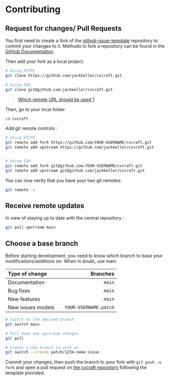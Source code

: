 # Contributing

## Request for changes/ Pull Requests
You first need to create a fork of the [github-issue-template](https://github.com/jackkeller/cvcraft/) repository to commit your changes to it. Methods to fork a repository can be found in the [GitHub Documentation](https://docs.github.com/en/get-started/quickstart/fork-a-repo).

Then add your fork as a local project:

```sh
# Using HTTPS
git clone https://github.com/jackkeller/cvcraft.git

# Using SSH
git clone git@github.com:jackkeller/cvcraft.git
```

> [Which remote URL should be used ?](https://docs.github.com/en/get-started/getting-started-with-git/about-remote-repositories)

Then, go to your local folder

```sh
cd cvcraft
```

Add git remote controls :

```sh
# Using HTTPS
git remote add fork https://github.com/YOUR-USERNAME/cvcraft.git
git remote add upstream https://github.com/jackkeller/cvcraft.git


# Using SSH
git remote add fork git@github.com:YOUR-USERNAME/cvcraft.git
git remote add upstream git@github.com/jackkeller/cvcraft.git
```

You can now verify that you have your two git remotes:

```sh
git remote -v
```

## Receive remote updates
In view of staying up to date with the central repository :

```sh
git pull upstream main
```

## Choose a base branch
Before starting development, you need to know which branch to base your modifications/additions on. When in doubt, use main.

| Type of change                |           | Branches              |
| :------------------           |:---------:| ---------------------:|
| Documentation                 |           | `main`              |
| Bug fixes                     |           | `main`              |
| New features                  |           | `main`              |
| New issues models             |           | `YOUR-USERNAME:patch` |

```sh
# Switch to the desired branch
git switch main

# Pull down any upstream changes
git pull

# Create a new branch to work on
git switch --create patch/1234-name-issue
```

Commit your changes, then push the branch to your fork with `git push -u fork` and open a pull request on [the cvcraft repository](https://github.com/jackkeller/cvcraft/) following the template provided.